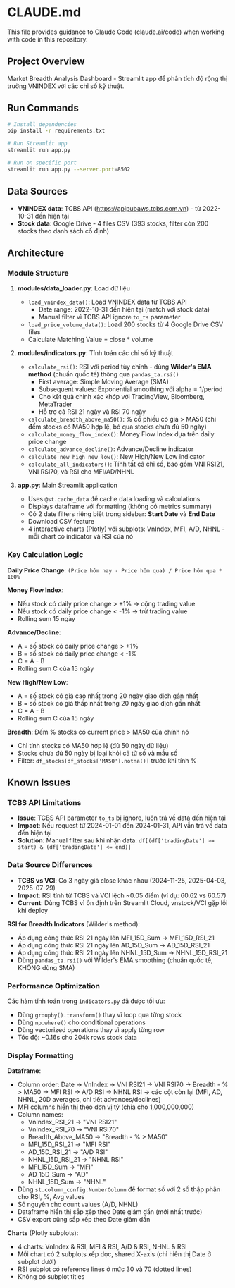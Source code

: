 # CLAUDE.md

This file provides guidance to Claude Code (claude.ai/code) when working with code in this repository.

## Project Overview

Market Breadth Analysis Dashboard - Streamlit app để phân tích độ rộng thị trường VNINDEX với các chỉ số kỹ thuật.

## Run Commands

```bash
# Install dependencies
pip install -r requirements.txt

# Run Streamlit app
streamlit run app.py

# Run on specific port
streamlit run app.py --server.port=8502
```

## Data Sources

- **VNINDEX data**: TCBS API (https://apipubaws.tcbs.com.vn) - từ 2022-10-31 đến hiện tại
- **Stock data**: Google Drive - 4 files CSV (393 stocks, filter còn 200 stocks theo danh sách cố định)

## Architecture

### Module Structure

1. **modules/data_loader.py**: Load dữ liệu
   - `load_vnindex_data()`: Load VNINDEX data từ TCBS API
     - Date range: 2022-10-31 đến hiện tại (match với stock data)
     - Manual filter vì TCBS API ignore `to_ts` parameter
   - `load_price_volume_data()`: Load 200 stocks từ 4 Google Drive CSV files
   - Calculate Matching Value = close * volume

2. **modules/indicators.py**: Tính toán các chỉ số kỹ thuật
   - `calculate_rsi()`: RSI với period tùy chỉnh - dùng **Wilder's EMA method** (chuẩn quốc tế) thông qua `pandas_ta.rsi()`
     - First average: Simple Moving Average (SMA)
     - Subsequent values: Exponential smoothing với alpha = 1/period
     - Cho kết quả chính xác khớp với TradingView, Bloomberg, MetaTrader
     - Hỗ trợ cả RSI 21 ngày và RSI 70 ngày
   - `calculate_breadth_above_ma50()`: % cổ phiếu có giá > MA50 (chỉ đếm stocks có MA50 hợp lệ, bỏ qua stocks chưa đủ 50 ngày)
   - `calculate_money_flow_index()`: Money Flow Index dựa trên daily price change
   - `calculate_advance_decline()`: Advance/Decline indicator
   - `calculate_new_high_new_low()`: New High/New Low indicator
   - `calculate_all_indicators()`: Tính tất cả chỉ số, bao gồm VNI RSI21, VNI RSI70, và RSI cho MFI/AD/NHNL

3. **app.py**: Main Streamlit application
   - Uses `@st.cache_data` để cache data loading và calculations
   - Displays dataframe với formatting (không có metrics summary)
   - Có 2 date filters riêng biệt trong sidebar: **Start Date** và **End Date**
   - Download CSV feature
   - 4 interactive charts (Plotly) với subplots: VnIndex, MFI, A/D, NHNL - mỗi chart có indicator và RSI của nó

### Key Calculation Logic

**Daily Price Change**: `(Price hôm nay - Price hôm qua) / Price hôm qua * 100%`

**Money Flow Index**:
- Nếu stock có daily price change > +1% → cộng trading value
- Nếu stock có daily price change < -1% → trừ trading value
- Rolling sum 15 ngày

**Advance/Decline**:
- A = số stock có daily price change > +1%
- B = số stock có daily price change < -1%
- C = A - B
- Rolling sum C của 15 ngày

**New High/New Low**:
- A = số stock có giá cao nhất trong 20 ngày giao dịch gần nhất
- B = số stock có giá thấp nhất trong 20 ngày giao dịch gần nhất
- C = A - B
- Rolling sum C của 15 ngày

**Breadth**: Đếm % stocks có current price > MA50 của chính nó
- Chỉ tính stocks có MA50 hợp lệ (đủ 50 ngày dữ liệu)
- Stocks chưa đủ 50 ngày bị loại khỏi cả tử số và mẫu số
- Filter: `df_stocks[df_stocks['MA50'].notna()]` trước khi tính %

## Known Issues

### TCBS API Limitations
- **Issue**: TCBS API parameter `to_ts` bị ignore, luôn trả về data đến hiện tại
- **Impact**: Nếu request từ 2024-01-01 đến 2024-01-31, API vẫn trả về data đến hiện tại
- **Solution**: Manual filter sau khi nhận data: `df[(df['tradingDate'] >= start) & (df['tradingDate'] <= end)]`

### Data Source Differences
- **TCBS vs VCI**: Có 3 ngày giá close khác nhau (2024-11-25, 2025-04-03, 2025-07-29)
- **Impact**: RSI tính từ TCBS và VCI lệch ~0.05 điểm (ví dụ: 60.62 vs 60.57)
- **Current**: Dùng TCBS vì ổn định trên Streamlit Cloud, vnstock/VCI gặp lỗi khi deploy

**RSI for Breadth Indicators** (Wilder's method):
- Áp dụng công thức RSI 21 ngày lên MFI_15D_Sum → MFI_15D_RSI_21
- Áp dụng công thức RSI 21 ngày lên AD_15D_Sum → AD_15D_RSI_21
- Áp dụng công thức RSI 21 ngày lên NHNL_15D_Sum → NHNL_15D_RSI_21
- Dùng `pandas_ta.rsi()` với Wilder's EMA smoothing (chuẩn quốc tế, KHÔNG dùng SMA)

### Performance Optimization

Các hàm tính toán trong `indicators.py` đã được tối ưu:
- Dùng `groupby().transform()` thay vì loop qua từng stock
- Dùng `np.where()` cho conditional operations
- Dùng vectorized operations thay vì apply từng row
- Tốc độ: ~0.16s cho 204k rows stock data

### Display Formatting

**Dataframe**:
- Column order: Date → VnIndex → VNI RSI21 → VNI RSI70 → Breadth - % > MA50 → MFI RSI → A/D RSI → NHNL RSI → các cột còn lại (MFI, AD, NHNL, 20D averages, chi tiết advances/declines)
- MFI columns hiển thị theo đơn vị tỷ (chia cho 1,000,000,000)
- Column names:
  - VnIndex_RSI_21 → "VNI RSI21"
  - VnIndex_RSI_70 → "VNI RSI70"
  - Breadth_Above_MA50 → "Breadth - % > MA50"
  - MFI_15D_RSI_21 → "MFI RSI"
  - AD_15D_RSI_21 → "A/D RSI"
  - NHNL_15D_RSI_21 → "NHNL RSI"
  - MFI_15D_Sum → "MFI"
  - AD_15D_Sum → "AD"
  - NHNL_15D_Sum → "NHNL"
- Dùng `st.column_config.NumberColumn` để format số với 2 số thập phân cho RSI, %, Avg values
- Số nguyên cho count values (A/D, NHNL)
- Dataframe hiển thị sắp xếp theo Date giảm dần (mới nhất trước)
- CSV export cũng sắp xếp theo Date giảm dần

**Charts** (Plotly subplots):
- 4 charts: VnIndex & RSI, MFI & RSI, A/D & RSI, NHNL & RSI
- Mỗi chart có 2 subplots xếp dọc, shared X-axis (chỉ hiển thị Date ở subplot dưới)
- RSI subplot có reference lines ở mức 30 và 70 (dotted lines)
- Không có subplot titles
